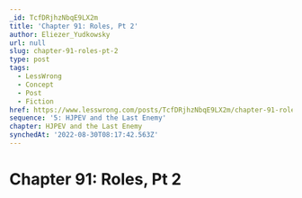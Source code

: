 ```yaml
---
_id: TcfDRjhzNbqE9LX2m
title: 'Chapter 91: Roles, Pt 2'
author: Eliezer_Yudkowsky
url: null
slug: chapter-91-roles-pt-2
type: post
tags:
  - LessWrong
  - Concept
  - Post
  - Fiction
href: https://www.lesswrong.com/posts/TcfDRjhzNbqE9LX2m/chapter-91-roles-pt-2
sequence: '5: HJPEV and the Last Enemy'
chapter: HJPEV and the Last Enemy
synchedAt: '2022-08-30T08:17:42.563Z'
---
```


# Chapter 91: Roles, Pt 2
